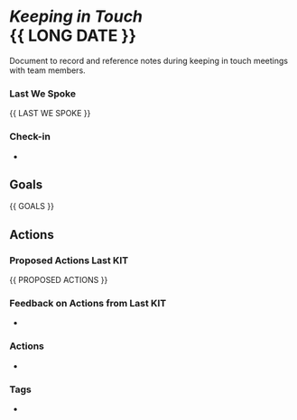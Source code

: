 # _Keeping in Touch_ <br/> {{ LONG DATE }}
Document to record and reference notes during keeping in touch meetings with team members.

### Last We Spoke
{{ LAST WE SPOKE }}

### Check-in
- 

## Goals
{{ GOALS }}

## Actions
### Proposed Actions Last KIT
{{ PROPOSED ACTIONS }}

### Feedback on Actions from Last KIT
- 

### Actions
- 

### Tags
- 
